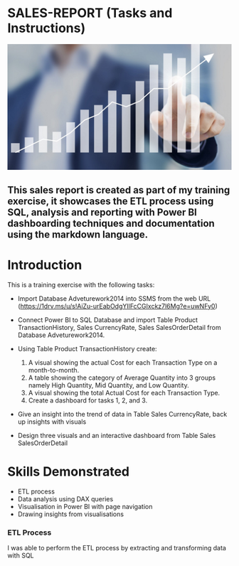 # SALES-REPORT (Tasks and Instructions)

![](sales_picture.png)
## This sales report is created as part of my training exercise, it showcases the ETL process using SQL, analysis and reporting with Power BI dashboarding techniques and documentation using the markdown language.


# Introduction
This is a training exercise with the following tasks:

- Import Database Adveturework2014 into SSMS from the web URL (https://1drv.ms/u/s!AiZu-urEabOdgYIlFcCGIxckz7l6Mg?e=uwNFy0)
- Connect Power BI to SQL Database and import Table Product TransactionHistory, Sales CurrencyRate, Sales SalesOrderDetail from Database Adveturework2014.

- Using Table Product TransactionHistory create:
  1. A visual showing the actual Cost for each Transaction Type on a month-to-month.
  2. A table showing the category of Average Quantity into 3 groups namely High Quantity, Mid Quantity, and Low Quantity.
  3. A visual showing the total Actual Cost for each Transaction Type.
  4. Create a dashboard for tasks 1, 2, and 3.

- Give an insight into the trend of data in Table Sales CurrencyRate, back up insights with visuals
- Design three visuals and an interactive dashboard from Table Sales SalesOrderDetail 

# Skills Demonstrated
- ETL process
- Data analysis using DAX queries
- Visualisation in Power BI with page navigation
- Drawing insights from visualisations

### ETL Process
I was able to perform the ETL process by extracting and transforming data with SQL
